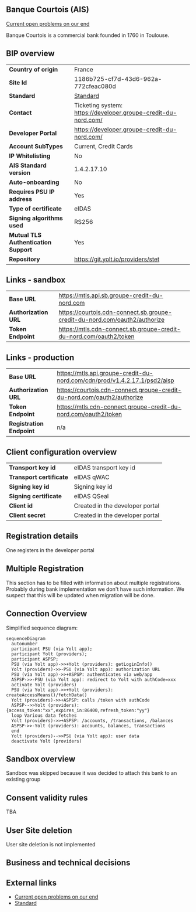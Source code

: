 ## Banque Courtois (AIS)

[Current open problems on our end][1]

Banque Courtois is a commercial bank founded in 1760 in Toulouse.

## BIP overview

|                                       |                                                                |
|---------------------------------------|----------------------------------------------------------------|
| **Country of origin**                 | France                                                         | 
| **Site Id**                           | 1186b725-cf7d-43d6-962a-772cfeac080d                           |
| **Standard**                          | [Standard][2]                                                  |
| **Contact**                           | Ticketing system: https://developer.groupe-credit-du-nord.com/ |
| **Developer Portal**                  | https://developer.groupe-credit-du-nord.com/                   | 
| **Account SubTypes**                  | Current, Credit Cards                                          |
| **IP Whitelisting**                   | No                                                             |
| **AIS Standard version**              | 1.4.2.17.10                                                    |
| **Auto-onboarding**                   | No                                                             |
| **Requires PSU IP address**           | Yes                                                            |
| **Type of certificate**               | eIDAS                                                          |
| **Signing algorithms used**           | RS256                                                          |
| **Mutual TLS Authentication Support** | Yes                                                            |
| **Repository**                        | https://git.yolt.io/providers/stet                             |

## Links - sandbox

|                       |                                                                            |
|-----------------------|----------------------------------------------------------------------------|
| **Base URL**          | https://mtls.api.sb.groupe-credit-du-nord.com                              |
| **Authorization URL** | https://courtois.cdn-connect.sb.groupe-credit-du-nord.com/oauth2/authorize | 
| **Token Endpoint**    | https://mtls.cdn-connect.sb.groupe-credit-du-nord.com/oauth2/token         |  

## Links - production

|                           |                                                                           |
|---------------------------|---------------------------------------------------------------------------|
| **Base URL**              | https://mtls.api.groupe-credit-du-nord.com/cdn/prod/v1.4.2.17.1/psd2/aisp |
| **Authorization URL**     | https://courtois.cdn-connect.groupe-credit-du-nord.com/oauth2/authorize   | 
| **Token Endpoint**        | https://mtls.cdn-connect.groupe-credit-du-nord.com/oauth2/token           |  
| **Registration Endpoint** | n/a                                                                       |  

## Client configuration overview

|                           |                                 |
|---------------------------|---------------------------------|
| **Transport key id**      | eIDAS transport key id          |
| **Transport certificate** | eIDAS qWAC                      |
| **Signing key id**        | Signing key id                  | 
| **Signing certificate**   | eIDAS QSeal                     | 
| **Client id**             | Created in the developer portal |
| **Client secret**         | Created in the developer portal |

## Registration details

One registers in the developer portal

## Multiple Registration

This section has to be filled with information about multiple registrations. Probably during bank implementation we
don't have such information. We suspect that this will be updated when migration will be done.

## Connection Overview

Simplified sequence diagram:

```mermaid
sequenceDiagram
  autonumber
  participant PSU (via Yolt app);
  participant Yolt (providers);
  participant ASPSP;
  PSU (via Yolt app)->>+Yolt (providers): getLoginInfo()
  Yolt (providers)->>-PSU (via Yolt app): authorization URL
  PSU (via Yolt app)->>+ASPSP: authenticates via web/app
  ASPSP->>-PSU (via Yolt app): redirect to Yolt with authCode=xxx
  activate Yolt (providers)
  PSU (via Yolt app)->>+Yolt (providers): createAccessMeans()/fetchData()
  Yolt (providers)->>+ASPSP: calls /token with authCode
  ASPSP-->>Yolt (providers): {access_token:"xx",expires_in:86400,refresh_token:"yy"}
  loop Various data fetches
  Yolt (providers)->>+ASPSP: /accounts, /transactions, /balances
  ASPSP->>-Yolt (providers): accounts, balances, transactions
  end
  Yolt (providers)-->>PSU (via Yolt app): user data
  deactivate Yolt (providers)
```

## Sandbox overview

Sandbox was skipped because it was decided to attach this bank to an existing group

## Consent validity rules

TBA

## User Site deletion

User site deletion is not implemented

## Business and technical decisions

## External links

* [Current open problems on our end][1]
* [Standard][2]

[1]: <https://yolt.atlassian.net/issues/?jql=project%20%3D%20%22C4PO%22%20AND%20component%20%3D%20BANQUE_COURTOIS%20AND%20status%20!%3D%20Done%20AND%20Resolution%20%3D%20Unresolved%20ORDER%20BY%20status>

[2]: <https://www.stet.eu//>